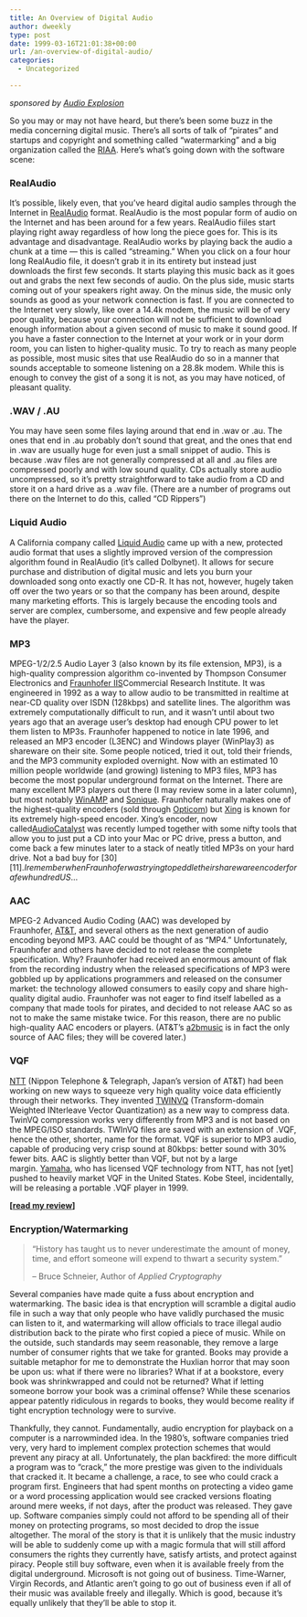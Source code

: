 ```yaml
---
title: An Overview of Digital Audio
author: dweekly
type: post
date: 1999-03-16T21:01:38+00:00
url: /an-overview-of-digital-audio/
categories:
  - Uncategorized

---
```

_sponsored by [Audio Explosion][1]_

So you may or may not have heard, but there&#8217;s been some buzz in the media concerning digital music. There&#8217;s all sorts of talk of &#8220;pirates&#8221; and startups and copyright and something called &#8220;watermarking&#8221; and a big organization called the [RIAA][2]. Here&#8217;s what&#8217;s going down with the software scene:<a name="RealAudio"></a>

### <a name="RealAudio"></a>RealAudio

It&#8217;s possible, likely even, that you&#8217;ve heard digital audio samples through the Internet in [RealAudio][3] format. RealAudio is the most popular form of audio on the Internet and has been around for a few years. RealAudio fiiles start playing right away regardless of how long the piece goes for. This is its advantage and disadvantage. RealAudio works by playing back the audio a chunk at a time &#8212; this is called &#8220;streaming.&#8221; When you click on a four hour long RealAudio file, it doesn&#8217;t grab it in its entirety but instead just downloads the first few seconds. It starts playing this music back as it goes out and grabs the next few seconds of audio. On the plus side, music starts coming out of your speakers right away. On the minus side, the music only sounds as good as your network connection is fast. If you are connected to the Internet very slowly, like over a 14.4k modem, the music will be of very poor quality, because your connection will not be sufficient to download enough information about a given second of music to make it sound good. If you have a faster connection to the Internet at your work or in your dorm room, you can listen to higher-quality music. To try to reach as many people as possible, most music sites that use RealAudio do so in a manner that sounds acceptable to someone listening on a 28.8k modem. While this is enough to convey the gist of a song it is not, as you may have noticed, of pleasant quality.

### .WAV / .AU

You may have seen some files laying around that end in .wav or .au. The ones that end in .au probably don&#8217;t sound that great, and the ones that end in .wav are usually huge for even just a small snippet of audio. This is because .wav files are not generally compressed at all and .au files are compressed poorly and with low sound quality. CDs actually store audio uncompressed, so it&#8217;s pretty straightforward to take audio from a CD and store it on a hard drive as a .wav file. (There are a number of programs out there on the Internet to do this, called &#8220;CD Rippers&#8221;)

### Liquid Audio

A California company called [Liquid Audio][4] came up with a new, protected audio format that uses a slightly improved version of the compression algorithm found in RealAudio (it&#8217;s called Dolbynet). It allows for secure purchase and distribution of digital music and lets you burn your downloaded song onto exactly one CD-R. It has not, however, hugely taken off over the two years or so that the company has been around, despite many marketing efforts. This is largely because the encoding tools and server are complex, cumbersome, and expensive and few people already have the player.

### MP3

MPEG-1/2/2.5 Audio Layer 3 (also known by its file extension, MP3), is a high-quality compression algorithm co-invented by Thompson Consumer Electronics and [Fraunhofer IIS][5]Commercial Research Institute. It was engineered in 1992 as a way to allow audio to be transmitted in realtime at near-CD quality over ISDN (128kbps) and satellite lines. The algorithm was extremely computationally difficult to run, and it wasn&#8217;t until about two years ago that an average user&#8217;s desktop had enough CPU power to let them listen to MP3s. Fraunhofer happened to notice in late 1996, and released an MP3 encoder (L3ENC) and Windows player (WinPlay3) as shareware on their site. Some people noticed, tried it out, told their friends, and the MP3 community exploded overnight. Now with an estimated 10 million people worldwide (and growing) listening to MP3 files, MP3 has become the most popular underground format on the Internet. There are many excellent MP3 players out there (I may review some in a later column), but most notably [WinAMP][6] and [Sonique][7]. Fraunhofer naturally makes one of the highest-quality encoders (sold through [Opticom][8]) but [Xing][9] is known for its extremely high-speed encoder. Xing&#8217;s encoder, now called[AudioCatalyst][10] was recently lumped together with some nifty tools that allow you to just put a CD into your Mac or PC drive, press a button, and come back a few minutes later to a stack of neatly titled MP3s on your hard drive. Not a bad buy for [$30][11]. I remember when Fraunhofer was trying to peddle their shareware encoder for a few hundred US$&#8230;

### AAC

MPEG-2 Advanced Audio Coding (AAC) was developed by Fraunhofer, [AT&T][12], and several others as the next generation of audio encoding beyond MP3. AAC could be thought of as &#8220;MP4.&#8221; Unfortunately, Fraunhofer and others have decided to not release the complete specification. Why? Fraunhofer had received an enormous amount of flak from the recording industry when the released specifications of MP3 were gobbled up by applications programmers and released on the consumer market: the technology allowed consumers to easily copy and share high-quality digital audio. Fraunhofer was not eager to find itself labelled as a company that made tools for pirates, and decided to not release AAC so as not to make the same mistake twice. For this reason, there are no public high-quality AAC encoders or players. (AT&T&#8217;s [a2bmusic][13] is in fact the only source of AAC files; they will be covered later.)

### VQF

[NTT][14] (Nippon Telephone & Telegraph, Japan&#8217;s version of AT&T) had been working on new ways to squeeze very high quality voice data efficiently through their networks. They invented [TWINVQ][15] (Transform-domain Weighted INterleave Vector Quantization) as a new way to compress data. TwinVQ compression works very differently from MP3 and is not based on the MPEG/ISO standards. TWInVQ files are saved with an extension of .VQF, hence the other, shorter, name for the format. VQF is superior to MP3 audio, capable of producing very crisp sound at 80kbps: better sound with 30% fewer bits. AAC is slightly better than VQF, but not by a large margin. [Yamaha][16], who has licensed VQF technology from NTT, has not [yet] pushed to heavily market VQF in the United States. Kobe Steel, incidentally, will be releasing a portable .VQF player in 1999.

**[[read my review][17]]**

<a name="crypto"></a>

### <a name="crypto"></a>Encryption/Watermarking

> &#8220;History has taught us to never underestimate the amount of money, time, and effort someone will expend to thwart a security system.&#8221;
> 
> &#8211; Bruce Schneier, Author of _Applied Cryptography_

Several companies have made quite a fuss about encryption and watermarking. The basic idea is that encryption will scramble a digital audio file in such a way that only people who have validly purchased the music can listen to it, and watermarking will allow officials to trace illegal audio distribution back to the pirate who first copied a piece of music. While on the outside, such standards may seem reasonable, they remove a large number of consumer rights that we take for granted. Books may provide a suitable metaphor for me to demonstrate the Huxlian horror that may soon be upon us: what if there were no libraries? What if at a bookstore, every book was shrinkwrapped and could not be returned? What if letting someone borrow your book was a criminal offense? While these scenarios appear patently ridiculous in regards to books, they would become reality if tight encryption technology were to survive.

Thankfully, they cannot. Fundamentally, audio encryption for playback on a computer is a narrowminded idea. In the 1980&#8217;s, software companies tried very, very hard to implement complex protection schemes that would prevent any piracy at all. Unfortunately, the plan backfired: the more difficult a program was to &#8220;crack,&#8221; the more prestige was given to the individuals that cracked it. It became a challenge, a race, to see who could crack a program first. Engineers that had spent months on protecting a video game or a word processing application would see cracked versions floating around mere weeks, if not days, after the product was released. They gave up. Software companies simply could not afford to be spending all of their money on protecting programs, so most decided to drop the issue altogether. The moral of the story is that it is unlikely that the music industry will be able to suddenly come up with a magic formula that will still afford consumers the rights they currently have, satisfy artists, and protect against piracy. People still buy software, even when it is available freely from the digital underground. Microsoft is not going out of business. Time-Warner, Virgin Records, and Atlantic aren&#8217;t going to go out of business even if all of their music was available freely and illegally. Which is good, because it&#8217;s equally unlikely that they&#8217;ll be able to stop it.

 [1]: http://www.audioexplosion.com/
 [2]: http://www.riaa.com/
 [3]: http://www.real.com/
 [4]: http://www.liquidaudio.com/
 [5]: http://www.iis.fhg.de/amm
 [6]: http://www.winamp.com/
 [7]: http://www.sonique.com/
 [8]: http://www.opticom.de/
 [9]: http://www.xingtech.com/
 [10]: http://www.xingtech.com/mp3/audiocatalyst
 [11]: http://www.buydirect.com/Product/Detail/1,1068,s0-2-1-3095,00.html
 [12]: http://www.att.com/rock
 [13]: http://www.a2bmusic.com/
 [14]: http://www.ntt.co.jp/
 [15]: http://music.jpn.net/
 [16]: http://www.yamaha.com/
 [17]: http://david.weekly.org/writings/solidaudio.php3